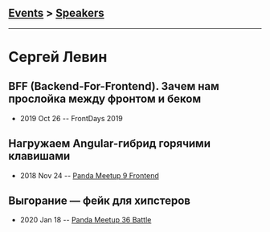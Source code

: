 ## [Events](../README.md) > [Speakers](../speakers.md)
---

# Сергей Левин

## BFF (Backend-For-Frontend). Зачем нам прослойка между фронтом и беком
- 2019 Oct 26 -- FrontDays 2019    
## Нагружаем Angular-гибрид горячими клавишами
- 2018 Nov 24 -- [Panda Meetup 9 Frontend](https://www.youtube.com/watch?v=K5RJOH93VFA)    
## Выгорание — фейк для хипстеров
- 2020 Jan 18 -- [Panda Meetup 36 Battle](https://www.youtube.com/watch?v=1pwx8LDjve0)    
